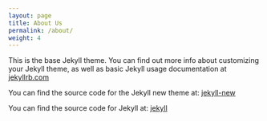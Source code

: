```yaml
---
layout: page
title: About Us
permalink: /about/
weight: 4
---
```


This is the base Jekyll theme. You can find out more info about customizing your Jekyll theme, as well as basic Jekyll usage documentation at [jekyllrb.com](http://jekyllrb.com/)

You can find the source code for the Jekyll new theme at: [jekyll-new](https://github.com/jglovier/jekyll-new)

You can find the source code for Jekyll at: [jekyll](https://github.com/jekyll/jekyll)
